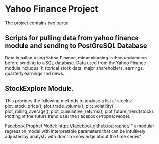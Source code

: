 # Yahoo Finance Project 

The project contains two parts:

## Scripts for pulling data from yahoo finance module and sending to PostGreSQL Database
Data is pulled using Yahoo Finance, minor cleaning is then undertaken before sending to a SQL database. 
Data used from the Yahoo Finance module includes: historical stock data, major shareholders, earnings, 
quarterly earnings and news.

## StockExplore Module. 
This provides the following methods to analyse a list of stocks: plot_stock_price(), plot_trade_volume(), 
plot_volatility(), plot_rolling_average(), plot_cumulative_returns(), plot_future_trend(stock). 
Plotting of the future trend uses the Facebook Prophet Model.

Facebook Prophet Model: https://facebook.github.io/prophet/
" a modular regression model with interpretable parameters that can be intuitively adjusted 
by analysts with domain knowledge about the time series"